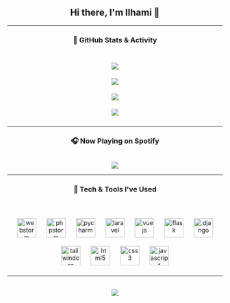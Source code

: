 <div align="center">

## Hi there, I'm Ilhami 👋

---

### 🧠 GitHub Stats & Activity

<br/>

<img src="https://github-readme-stats.vercel.app/api?username=zelphyx&show_icons=true&theme=tokyonight" style="margin: 10px;" />

<br/>

<img src="https://github-readme-stats.vercel.app/api/top-langs/?username=zelphyx&layout=donut&theme=tokyonight" style="margin: 10px;" />

<br/>

<img src="https://github-profile-trophy.vercel.app/?username=zelphyx&theme=tokyonight" style="margin: 10px;" />

<br/>

<img src="http://github-readme-streak-stats.herokuapp.com?user=zelphyx&theme=tokyonight-duo" style="margin: 10px;" />

---

### 🎧 Now Playing on Spotify

<br/>

<img src="https://spotify-github-profile.kittinanx.com/api/view.svg?uid=31b553w7uilpjkx5gyj67j6w3a5y&cover_image=false&theme=default&show_offline=true&background_color=121212&interchange=true&bar_color=53b14f&bar_color_cover=true" />

---

### 🧰 Tech & Tools I've Used

<br/>

<p align="center">
  <!-- IDEs -->
  <img src="https://cdn.jsdelivr.net/gh/devicons/devicon/icons/webstorm/webstorm-original.svg" alt="webstorm" width="45" height="45" style="margin:10px"/>
  <img src="https://cdn.jsdelivr.net/gh/devicons/devicon/icons/phpstorm/phpstorm-original.svg" alt="phpstorm" width="45" height="45" style="margin:10px"/>
  <img src="https://cdn.jsdelivr.net/gh/devicons/devicon/icons/pycharm/pycharm-original.svg" alt="pycharm" width="45" height="45" style="margin:10px"/>

  <!-- Frameworks -->
  <img src="https://cdn.simpleicons.org/laravel/FF2D20" alt="laravel" width="45" height="45" style="margin:10px"/>
  <img src="https://cdn.jsdelivr.net/gh/devicons/devicon/icons/vuejs/vuejs-original.svg" alt="vuejs" width="45" height="45" style="margin:10px"/>
  <img src="https://cdn.jsdelivr.net/gh/devicons/devicon/icons/flask/flask-original.svg" alt="flask" width="45" height="45" style="margin:10px"/>
  <img src="https://cdn.jsdelivr.net/gh/devicons/devicon/icons/django/django-plain.svg" alt="django" width="45" height="45" style="margin:10px"/>
  <img src="https://www.vectorlogo.zone/logos/tailwindcss/tailwindcss-icon.svg" alt="tailwindcss" width="45" height="45" style="margin:10px"/>

  <!-- Frontend -->
  <img src="https://cdn.jsdelivr.net/gh/devicons/devicon/icons/html5/html5-original.svg" alt="html5" width="45" height="45" style="margin:10px"/>
  <img src="https://cdn.jsdelivr.net/gh/devicons/devicon/icons/css3/css3-original.svg" alt="css3" width="45" height="45" style="margin:10px"/>
  <img src="https://cdn.jsdelivr.net/gh/devicons/devicon/icons/javascript/javascript-original.svg" alt="javascript" width="45" height="45" style="margin:10px"/>
</p>

---

<br/>

<img src="https://komarev.com/ghpvc/?username=zelphyx&color=blue" />

</div>
